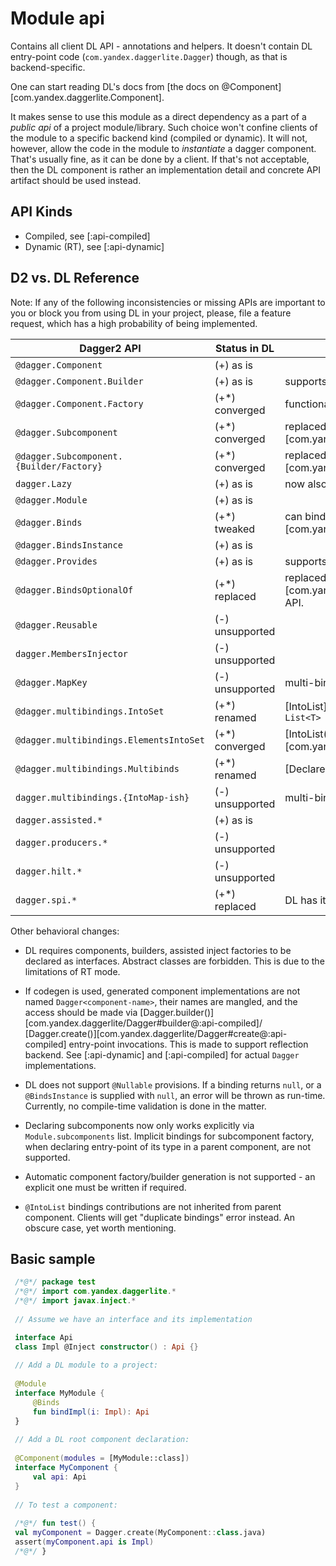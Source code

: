 # Module api

Contains all client DL API - annotations and helpers. It doesn't contain DL entry-point code
(`com.yandex.daggerlite.Dagger`) though, as that is backend-specific.

One can start reading DL's docs from [the docs on @Component][com.yandex.daggerlite.Component].

It makes sense to use this module as a direct
dependency as a part of a _public api_ of a project module/library. Such choice won't confine clients of the module
to a specific backend kind (compiled or dynamic). It will not, however, allow the code in the module to
_instantiate_ a dagger component. That's usually fine, as it can be done by a client. If that's not acceptable, then
the DL component is rather an implementation detail and concrete API artifact should be used instead.

## API Kinds

- Compiled, see [:api-compiled]
- Dynamic (RT), see [:api-dynamic]

## D2 vs. DL Reference

Note: If any of the following inconsistencies or missing APIs are important to you or block you from using DL in your
project, please, file a feature request, which has a high probability of being implemented.

| Dagger2 API                              | Status in DL    | Notes                                                                         |
|------------------------------------------|-----------------|-------------------------------------------------------------------------------|
| `@dagger.Component`                      | (+) as is       |                                                                               |
| `@dagger.Component.Builder`              | (+) as is       | supports factory method as well                                               |
| `@dagger.Component.Factory`              | (+*) converged  | functionality merged into `@Builder`                                          |
| `@dagger.Subcomponent`                   | (+*) converged  | replaced by [Component(isRoot = false)][com.yandex.daggerlite.Component]      |
| `@dagger.Subcomponent.{Builder/Factory}` | (+*) converged  | replaced by [Component.Builder][com.yandex.daggerlite.Component.Builder]      |
| `dagger.Lazy`                            | (+) as is       | now also extends `javax.inject.Provider`                                      |
| `@dagger.Module`                         | (+) as is       |                                                                               |
| `@dagger.Binds`                          | (+*) tweaked    | can bind zero/multiple alternatives, see [Binds][com.yandex.daggerlite.Binds] |
| `@dagger.BindsInstance`                  | (+) as is       |                                                                               |
| `@dagger.Provides`                       | (+) as is       | supports conditional provision                                                |
| `@dagger.BindsOptionalOf`                | (+*) replaced   | replaced with [Variant][com.yandex.daggerlite.ComponentVariantDimension] API. |
| `@dagger.Reusable`                       | (-) unsupported |                                                                               |
| `dagger.MembersInjector`                 | (-) unsupported |                                                                               |
| `@dagger.MapKey`                         | (-) unsupported | multi-bindings for `Map` are not supported                                    |
| `@dagger.multibindings.IntoSet`          | (+*) renamed    | [IntoList][com.yandex.daggerlite.IntoList], now binds `List<T>`               |
| `@dagger.multibindings.ElementsIntoSet`  | (+*) converged  | [IntoList(flatten = true)][com.yandex.daggerlite.IntoList]                    |
| `@dagger.multibindings.Multibinds`       | (+*) renamed    | [DeclareList][com.yandex.daggerlite.DeclareList]                              |
| `dagger.multibindings.{IntoMap-ish}`     | (-) unsupported | multi-bindings for `Map` are not supported                                    |
| `dagger.assisted.*`                      | (+) as is       |                                                                               |
| `dagger.producers.*`                     | (-) unsupported |                                                                               |
| `dagger.hilt.*`                          | (-) unsupported |                                                                               |
| `dagger.spi.*`                           | (+*) replaced   | DL has its own model for SPI, see [:spi]                                      |

Other behavioral changes:

- DL requires components, builders, assisted inject factories to be declared as interfaces. 
  Abstract classes are forbidden. This is due to the limitations of RT mode.

- If codegen is used, generated component implementations are not named `Dagger<component-name>`,
  their names are mangled, and the access should be made via
  [Dagger.builder()][com.yandex.daggerlite/Dagger#builder@:api-compiled]/
  [Dagger.create()][com.yandex.daggerlite/Dagger#create@:api-compiled] entry-point invocations.
  This is made to support reflection backend.
  See [:api-dynamic] and [:api-compiled] for actual `Dagger` implementations.

- DL does not support `@Nullable` provisions. If a binding returns `null`, or a `@BindsInstance` is supplied with
  `null`, an error will be thrown as run-time. Currently, no compile-time validation is done in the matter.

- Declaring subcomponents now only works explicitly via `Module.subcomponents` list.
  Implicit bindings for subcomponent factory, when declaring entry-point of its type in a parent component,
  are not supported.

- Automatic component factory/builder generation is not supported - an explicit one must be written if required.

- `@IntoList` bindings contributions are not inherited from parent component.
  Clients will get "duplicate bindings" error instead. An obscure case, yet worth mentioning.

## Basic sample

```kotlin
 /*@*/ package test
 /*@*/ import com.yandex.daggerlite.*
 /*@*/ import javax.inject.*
 
 // Assume we have an interface and its implementation 

 interface Api
 class Impl @Inject constructor() : Api {}
 
 // Add a DL module to a project:
 
 @Module
 interface MyModule {
     @Binds
     fun bindImpl(i: Impl): Api
 }
 
 // Add a DL root component declaration:
 
 @Component(modules = [MyModule::class])
 interface MyComponent {
     val api: Api
 }
 
 // To test a component:
 
 /*@*/ fun test() {
 val myComponent = Dagger.create(MyComponent::class.java)
 assert(myComponent.api is Impl)  
 /*@*/ }

```